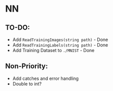 # NN

TO-DO:
-
- Add ```ReadTrainingImages(string path)``` - Done
- Add ```ReadTrainingLabels(string path)``` - Done
- Add Training Dataset to ```./MNIST``` - Done

Non-Priority:
-
- Add catches and error handling
- Double to int?